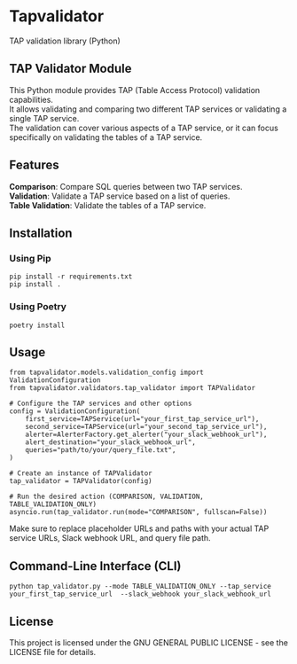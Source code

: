 # Tapvalidator

TAP validation library (Python)

## TAP Validator Module

This Python module provides TAP (Table Access Protocol) validation capabilities.<br> 
It allows validating and comparing two different TAP services or validating a single TAP service. <br>
The validation can cover various aspects of a TAP service, or it can focus specifically on validating the tables of a TAP service.

## Features

**Comparison**: Compare SQL queries between two TAP services.<br>
**Validation**: Validate a TAP service based on a list of queries.<br>
**Table Validation**: Validate the tables of a TAP service.<br>


## Installation

### Using Pip

    pip install -r requirements.txt
    pip install . 

### Using Poetry
    
    poetry install


## Usage

    from tapvalidator.models.validation_config import ValidationConfiguration
    from tapvalidator.validators.tap_validator import TAPValidator
    
    # Configure the TAP services and other options
    config = ValidationConfiguration(
        first_service=TAPService(url="your_first_tap_service_url"),
        second_service=TAPService(url="your_second_tap_service_url"),
        alerter=AlerterFactory.get_alerter("your_slack_webhook_url"),
        alert_destination="your_slack_webhook_url",
        queries="path/to/your/query_file.txt",
    )

    # Create an instance of TAPValidator
    tap_validator = TAPValidator(config)

    # Run the desired action (COMPARISON, VALIDATION, TABLE_VALIDATION_ONLY)
    asyncio.run(tap_validator.run(mode="COMPARISON", fullscan=False))


Make sure to replace placeholder URLs and paths with your actual TAP service URLs, Slack webhook URL, and query file path.


## Command-Line Interface (CLI)

    python tap_validator.py --mode TABLE_VALIDATION_ONLY --tap_service your_first_tap_service_url  --slack_webhook your_slack_webhook_url

## License

This project is licensed under the GNU GENERAL PUBLIC LICENSE - see the LICENSE file for details.
